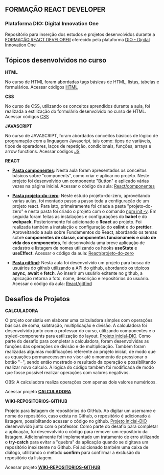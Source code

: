 ## **FORMAÇÃO REACT DEVELOPER**
### **Plataforma DIO: Digital Innovation One**

Repositório para inserção dos estudos e projetos desenvolvidos durante a [FORMAÇÃO REACT DEVELOPER](https://www.dio.me/en/curso-react) oferecido pela plataforma [DIO - Digital Innovation One](https://www.dio.me)

## **Tópicos desenvolvidos no curso**

__**HTML**__

No curso de HTML foram abordadas tags básicas de HTML, listas, tabelas e formulários. Acessar códigos [HTML](https://github.com/astorti/Formacao-React-Developer-DIO/tree/main/CODIGOS_AULA/HTML)

__**CSS**__

No curso de CSS, utilizando os conceitos aprendidos durante a aula, foi realizada a estilização do formulário desenvolvido no curso de HTML. Acessar códigos [CSS](https://github.com/astorti/Formacao-React-Developer-DIO/tree/main/CODIGOS_AULA/CSS)

__**JAVASCRIPT**__

No curso de JAVASCRIPT, foram abordados conceitos básicos de lógico de programação com a linguagem Javascript, tais como: tipos de variáveis, tipos de operadores, laços de repetição, condicionais, funções, arrays e arrow functions. Acessar códigos [JS](https://github.com/astorti/Formacao-React-Developer-DIO/tree/main/CODIGOS_AULA/JS)

__**REACT**__

- **<u>Pasta componentes**</u>:
 Nesta aula foram apresentados os conceitos básicos sobre "components", como criar e aplicar no projeto. Neste projeto foi desenvolvido um componente "Button" e aplicado várias vezes na página inicial. 
 Acessar o código da aula: [React/componentes](https://github.com/astorti/Formacao-React-Developer-DIO/tree/main/CODIGOS_AULA/REACT/componentes)

 
- **<u>Pasta projeto-do-zero**</u>:
 Neste estudo projeto-do-zero, aproveitando varias aulas, foi montado passo a passo toda a configuração de um projeto react. Para isto, primeiramente foi criada a pasta "projeto-do-zero" e nesta pasta foi criado o projeto com o comando <u>npm init -y</u>. Em seguida foram feitas as instalações e configurações do **babel** e do **webpack**. Posteriormente foi adicionado o **React** ao projeto. Foi realizada também a instalação e configuração do **eslint** e do **prettier**. Aproveitando a aula sobre Fundamentos do React, abordando os temas sobre **componentes de classe,  componentes funcionameis e ciclo de vida dos componentes**, foi desenvolvida uma breve aplicação de cadastro e listagem de nomes utilizando os hooks **useState** e **useEffect**. 
 Acessar o código da aula: [React/projeto-do-zero](https://github.com/astorti/Formacao-React-Developer-DIO/tree/main/CODIGOS_AULA/REACT/projeto-do-zero)


- **<u>Pasta gitfind**</u>:
 Nesta aula foi desenvolvido um projeto para busca de usuários do github utilizando a API do github, abordando os tópicos **async**, **await** e **fetch**. Ao inserir um usuário exitente no github, a aplicação retorna a foto, nome,  descrição e repositórios do usuário.
 Acessar o código da aula: [React/gitfind](https://github.com/astorti/Formacao-React-Developer-DIO/tree/main/CODIGOS_AULA/REACT/gitfind)

## **Desafios de Projetos**

__**CALCULADORA**__

O projeto consistiu em elaborar uma calculadora simples com operações básicas de soma, subtração, multiplicação e divisão. A calculadora foi desenvolvido junto com o professor do curso, utilizando componentes e o styled-components para estilização do layout. [Projeto inicial-DIO](https://github.com/digitalinnovationone/trilha-react-desafio01-calculadora/blob/master/src/App.js). Como parte do desafio para completar a calculadora, foram desenvolvidas as funções das operações de divisão e de multiplicação. Também foram realizadas algumas modificações referente ao projeto inicial, de modo que as equações permanecessem no visor até o momento de pressionar o botão "=", sendo então mostrado o resultado da operação e possibilitando realizar novo calculo. A lógica do código também foi modificada de modo que fosse possível realizar operações com valores negativos. 

OBS: A calculadora realiza operações com apenas dois valores numéricos.

Acessar projeto [<u>**CALCULADORA**</u>](https://github.com/astorti/Formacao-React-Developer-DIO/tree/main/DESAFIOS_PROJETOS/calculadora) 

__**WIKI-REPOSITORIOS-GITHUB**__

Projeto para listagem de repositórios do GitHub. Ao digitar um username e nome do repositório, caso exista no Github, o repositório é adicionado à listagem, possibiltando acessar o código no github. [Projeto inicial-DIO](https://github.com/digitalinnovationone/trilha-react-desafio-2) desenvolvido junto com o professor. Como parte do desafio para completar a aplicação, foi desenvolvido o código para remover um repositório da listagem. Adicionalmente foi implementado um tratamento de erro utilizando o **try-catch** para evitar a "quebra" da aplicação quando se digitava um repositório inexistente no Github. Foi adicionado também uma caixa de diálogo, utilizando o método **confirm** para confirmar a exclusão do repositório da listagem.

Acessar projeto [**WIKI-REPOSITORIOS-GITHUB**](https://github.com/astorti/Formacao-React-Developer-DIO/tree/main/DESAFIOS_PROJETOS/wiki-repositorios-github) 